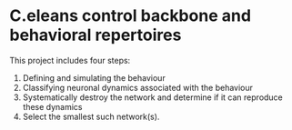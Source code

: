 # C.eleans control backbone and behavioral repertoires

This project includes four steps:
1. Defining and simulating the behaviour
2. Classifying neuronal dynamics associated with the behaviour
3. Systematically destroy the network and determine if it can reproduce these dynamics
4. Select the smallest such network(s).
